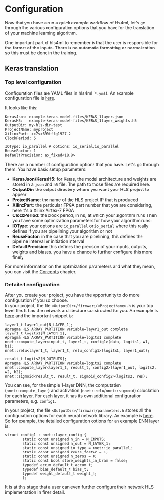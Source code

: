 # Configuration

Now that you have a run a quick example workflow of hls4ml, let's go through the various configuration options that you have for the translation of your machine learning algorithm.  

One important part of hls4ml to remember is that the user is responsible for the format of the inputs.  There is no automatic formatting or normalization so this must be done in the training. 

## Keras translation

### Top level configuration

Configuration files are YAML files in hls4ml (`*.yml`). An example configuration file is [here](https://github.com/hls-fpga-machine-learning/HLS4ML/blob/v0.0.2/keras-to-hls/keras-config.yml).

It looks like this:
```
KerasJson: example-keras-model-files/KERAS_1layer.json
KerasH5:   example-keras-model-files/KERAS_1layer_weights.h5 
OutputDir: my-hls-dir-test
ProjectName: myproject
XilinxPart: xc7vx690tffg1927-2
ClockPeriod: 5

IOType: io_parallel # options: io_serial/io_parallel
ReuseFactor: 1
DefaultPrecision: ap_fixed<18,8> 
```

There are a number of configuration options that you have.  Let's go through them.  You have basic setup parameters: 
   * **KerasJson/KerasH5**: for Keras, the model architecture and weights are stored in a `json` and `h5` file.  The path to those files are required here.
   * **OutputDir**: the output directory where you want your HLS project to appear
   * **ProjectName**: the name of the HLS project IP that is produced
   * **XilinxPart**: the particular FPGA part number that you are considering, here it's a Xilinx Virtex-7 FPGA
   * **ClockPeriod**: the clock period, in ns, at which your algorithm runs
Then you have some optimization parameters for how your algorithm runs:
   * **IOType**: your options are `io_parallel` or `io_serial` where this really defines if you are pipelining your algorithm or not
   * **ReuseFactor**: in the case that you are pipelining, this defines the pipeline interval or initiation interval
   * **DefaultPrecision**: this defines the precsion of your inputs, outputs, weights and biases.  you have a chance to further configure this more finely

For more information on the optimization parameters and what they mean, you can visit the <a href="../CONCEPTS.html">Concepts</a> chapter.

### Detailed configuration

After you create your project, you have the opportunity to do more configuration if you so choose.  
In your project, the file `<OutputDir>/firmware/<ProjectName>.h` is your top level file.  It has the network architecture constructed for you.  An example is [here](https://github.com/hls-fpga-machine-learning/HLS4ML/blob/v0.0.2/example-prjs/higgs-1layer/firmware/myproject.cpp) and the important snippet is:
```
layer1_t layer1_out[N_LAYER_1];
#pragma HLS ARRAY_PARTITION variable=layer1_out complete
layer1_t logits1[N_LAYER_1];
#pragma HLS ARRAY_PARTITION variable=logits1 complete
nnet::compute_layer<input_t, layer1_t, config1>(data, logits1, w1, b1);
nnet::relu<layer1_t, layer1_t, relu_config1>(logits1, layer1_out);

result_t logits2[N_OUTPUTS];
#pragma HLS ARRAY_PARTITION variable=logits2 complete
nnet::compute_layer<layer1_t, result_t, config2>(layer1_out, logits2, w2, b2);
nnet::sigmoid<result_t, result_t, sigmoid_config2>(logits2, res);
```

You can see, for the simple 1-layer DNN, the computation (`nnet::compute_layer`) and activation (`nnet::relu`/`nnet::sigmoid`) caluclation for each layer.  For each layer, it has its own additional configuration parameters, e.g. `config1`.

In your project, the file `<OutputDir>/firmware/parameters.h` stores all the configuration options for each neural network library.
An example is [here](https://github.com/hls-fpga-machine-learning/HLS4ML/blob/v0.0.2/example-prjs/higgs-1layer/firmware/parameters.h). So for example, the detailed configuration options for an example DNN layer is:
```
struct config1 : nnet::layer_config {
        static const unsigned n_in = N_INPUTS;
        static const unsigned n_out = N_LAYER_1;
        static const unsigned io_type = nnet::io_parallel;
        static const unsigned reuse_factor = 1;
        static const unsigned n_zeros = 0;
        static const bool store_weights_in_bram = false;
        typedef accum_default_t accum_t;
        typedef bias_default_t bias_t;
        typedef weight_default_t weight_t;
        };
```
It is at this stage that a user can even further configure their network HLS implementation in finer detail.












